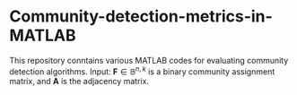 # Community-detection-metrics-in-MATLAB
This repository conntains various MATLAB codes for evaluating community detection algorithms.
Input: $\mathbf{F}\in\mathbb{B}^{n,k}$ is a binary community assignment matrix, and $\mathbf{A}$ is the adjacency matrix.
